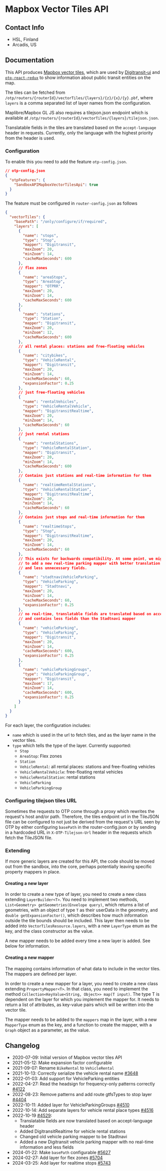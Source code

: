 # Mapbox Vector Tiles API

## Contact Info

- HSL, Finland
- Arcadis, US

## Documentation

This API produces [Mapbox vector tiles](https://docs.mapbox.com/vector-tiles/reference/), which are
used by [Digitransit-ui](https://github.com/HSLdevcom/digitransit-ui) and 
[`otp-react-redux`](https://github.com/opentripplanner/otp-react-redux) to show information about
public transit entities on the map.

The tiles can be fetched from `/otp/routers/{routerId}/vectorTiles/{layers}/{z}/{x}/{y}.pbf`,
where `layers` is a comma separated list of layer names from the configuration.

Maplibre/Mapbox GL JS also requires a tilejson.json endpoint which is available at
`/otp/routers/{routerId}/vectorTiles/{layers}/tilejson.json`.

Translatable fields in the tiles are translated based on the `accept-language` header in requests.
Currently, only the language with the highest priority from the header is used.

### Configuration

To enable this you need to add the feature `otp-config.json`.

```json
// otp-config.json
{
  "otpFeatures": {
    "SandboxAPIMapboxVectorTilesApi": true
  }
}
```

The feature must be configured in `router-config.json` as follows

```JSON
{
  "vectorTiles": {
    "basePath": "/only/configure/if/required",
    "layers": [
      {
        "name": "stops",
        "type": "Stop",
        "mapper": "Digitransit",
        "maxZoom": 20,
        "minZoom": 14,
        "cacheMaxSeconds": 600
      },
      // flex zones
      {
        "name": "areaStops",
        "type": "AreaStop",
        "mapper": "OTPRR",
        "maxZoom": 20,
        "minZoom": 14,
        "cacheMaxSeconds": 600
      },
      {
        "name": "stations",
        "type": "Station",
        "mapper": "Digitransit",
        "maxZoom": 20,
        "minZoom": 12,
        "cacheMaxSeconds": 600
      },
      // all rental places: stations and free-floating vehicles
      {
        "name": "citybikes",
        "type": "VehicleRental",
        "mapper": "Digitransit",
        "maxZoom": 20,
        "minZoom": 14,
        "cacheMaxSeconds": 60,
        "expansionFactor": 0.25
      },
      // just free-floating vehicles
      {
        "name": "rentalVehicles",
        "type": "VehicleRentalVehicle",
        "mapper": "DigitransitRealtime",
        "maxZoom": 20,
        "minZoom": 14,
        "cacheMaxSeconds": 60
      },
      // just rental stations
      {
        "name": "rentalStations",
        "type": "VehicleRentalStation",
        "mapper": "Digitransit",
        "maxZoom": 20,
        "minZoom": 14,
        "cacheMaxSeconds": 600
      },
      // Contains just stations and real-time information for them
      {
        "name": "realtimeRentalStations",
        "type": "VehicleRentalStation",
        "mapper": "DigitransitRealtime",
        "maxZoom": 20,
        "minZoom": 14,
        "cacheMaxSeconds": 60
      },
      // Contains just stops and real-time information for them
      {
        "name": "realtimeStops",
        "type": "Stop",
        "mapper": "DigitransitRealtime",
        "maxZoom": 20,
        "minZoom": 14,
        "cacheMaxSeconds": 60
      },
      // This exists for backwards compatibility. At some point, we might want
      // to add a new real-time parking mapper with better translation support
      // and less unnecessary fields.
      {
        "name": "stadtnaviVehicleParking",
        "type": "VehicleParking",
        "mapper": "Stadtnavi",
        "maxZoom": 20,
        "minZoom": 14,
        "cacheMaxSeconds": 60,
        "expansionFactor": 0.25
      },
      // no real-time, translatable fields are translated based on accept-language header
      // and contains less fields than the Stadtnavi mapper
      {
        "name": "vehicleParking",
        "type": "VehicleParking",
        "mapper": "Digitransit",
        "maxZoom": 20,
        "minZoom": 14,
        "cacheMaxSeconds": 600,
        "expansionFactor": 0.25
      },
      {
        "name": "vehicleParkingGroups",
        "type": "VehicleParkingGroup",
        "mapper": "Digitransit",
        "maxZoom": 17,
        "minZoom": 14,
        "cacheMaxSeconds": 600,
        "expansionFactor": 0.25
      }
    ] 
  }
}
```

For each layer, the configuration includes:

- `name` which is used in the url to fetch tiles, and as the layer name in the vector tiles.
- `type` which tells the type of the layer. Currently supported:
    - `Stop`
    - `AreaStop`: Flex zones
    - `Station`
    - `VehicleRental`: all rental places: stations and free-floating vehicles
    - `VehicleRentalVehicle`: free-floating rental vehicles
    - `VehicleRentalStation`: rental stations
    - `VehicleParking`
    - `VehicleParkingGroup`

<!-- INSERT: parameters -->

### Configuring tilejson tiles URL

Sometimes the requests to OTP come through a proxy which rewrites the request's host and/or path.
Therefore, the tiles endpoint url in the TileJSON file can be configured to not just be derived from
the request's URL seen by OTP by either configuring `basePath` in the router-config.json or by sending
in a hardcoded URL in `X-OTP-Tilejson-Url` header in the requests which fetch the TileJSON file.

### Extending

If more generic layers are created for this API, the code should be moved out from the sandbox, into 
the core, perhaps potentially leaving specific property mappers in place.

#### Creating a new layer

In order to create a new type of layer, you need to create a new class extending `LayerBuilder<T>`.
You need to implement two methods, `List<Geometry> getGeometries(Envelope query)`, which returns a
list of geometries, with an object of type `T` as their userData in the geometry,
and `double getExpansionFactor()`, which describes how much information outside the tile bounds
should be included. This layer then needs to be added into `VectorTilesResource.layers`, with a
new `LayerType` enum as the key, and the class constructor as the value.

A new mapper needs to be added every time a new layer is added. See below for information.

#### Creating a new mapper

The mapping contains information of what data to include in the vector tiles. The mappers are
defined per layer.

In order to create a new mapper for a layer, you need to create a new class
extending `PropertyMapper<T>`. In that class, you need to implement the
method `Collection<KeyValue<String, Object>> map(T input)`. The type T is dependent on the layer for which
you implement the mapper for. It needs to return a list of attributes, as key-value pairs which will
be written into the vector tile.

The mapper needs to be added to the `mappers` map in the layer, with a new `MapperType` enum as the
key, and a function to create the mapper, with a `Graph` object as a parameter, as the value.

## Changelog

- 2020-07-09: Initial version of Mapbox vector tiles API
- 2021-05-12: Make expansion factor configurable
- 2021-09-07: Rename `BikeRental` to `VehicleRental`
- 2021-10-13: Correctly serialize the vehicle rental name [#3648](https://github.com/opentripplanner/OpenTripPlanner/pull/3648)
- 2022-01-03: Add support for VehicleParking entities
- 2022-04-27: Read the headsign for frequency-only patterns correctly [#4122](https://github.com/opentripplanner/OpenTripPlanner/pull/4122)
- 2022-08-23: Remove patterns and add route gtfsTypes to stop layer [#4404](https://github.com/opentripplanner/OpenTripPlanner/pull/4404)
- 2022-10-11: Added layer for VehicleParkingGroups [#4510](https://github.com/opentripplanner/OpenTripPlanner/pull/4510)
- 2022-10-14: Add separate layers for vehicle rental place types [#4516](https://github.com/opentripplanner/OpenTripPlanner/pull/4516)
- 2022-10-19 [#4529](https://github.com/opentripplanner/OpenTripPlanner/pull/4529):
  * Translatable fields are now translated based on accept-language header
  * Added DigitransitRealtime for vehicle rental stations
  * Changed old vehicle parking mapper to be Stadtnavi
  * Added a new Digitransit vehicle parking mapper with no real-time information and less fields
- 2024-01-22: Make `basePath` configurable [#5627](https://github.com/opentripplanner/OpenTripPlanner/pull/5627)
- 2024-02-27: Add layer for flex zones [#5704](https://github.com/opentripplanner/OpenTripPlanner/pull/5704)
- 2024-03-25: Add layer for realtime stops [#5743](https://github.com/opentripplanner/OpenTripPlanner/pull/5743)
